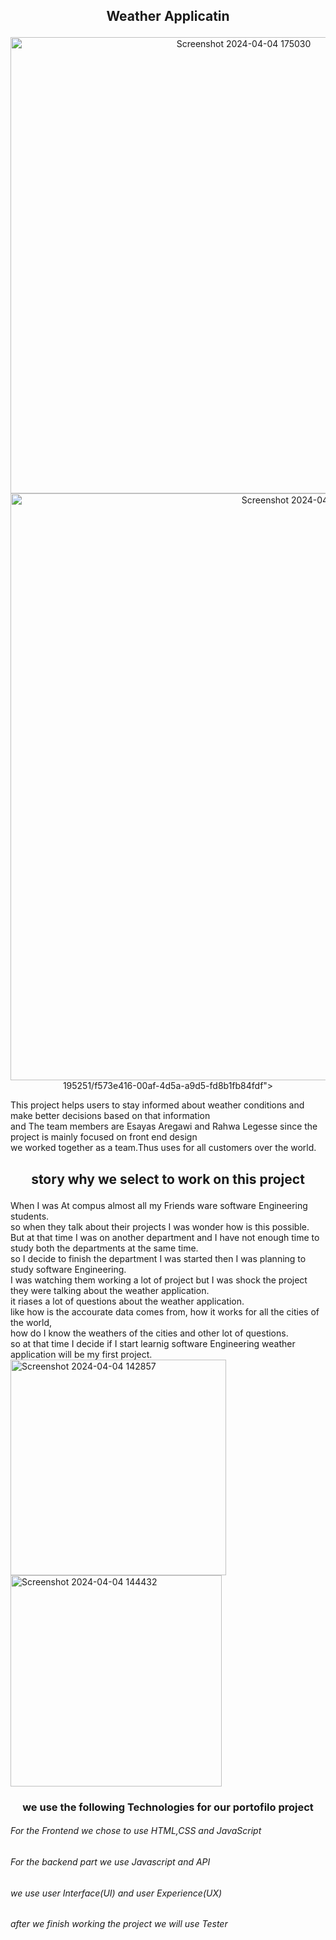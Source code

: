 ##                                           <p align="center">Weather Applicatin</p>

<p align="center"><img width="730" alt="Screenshot 2024-04-04 175030" src="https://github.com/RahwaLegesse/Blog/assets/123</p>
<p align="center"><img width="939" alt="Screenshot 2024-04-06 103023" src="https://github.com/RahwaLegesse/Blog/assets/123195251/47064d7a-4064-40e3-a62f-81a8fc7e6b1c">
195251/f573e416-00af-4d5a-a9d5-fd8b1fb84fdf"></p>



        
This project helps users to stay informed about weather conditions and make better decisions based on that information<br>and The team members are Esayas Aregawi and Rahwa Legesse since the project is mainly focused on front end design<br> 
we worked together as a team.Thus uses for all customers over the world.
##            <p align="center">story why we select to work on this project </p>

When I was At compus  almost all my Friends ware software Engineering students.<br>so when they talk about their projects I was wonder how is  this possible. <br>But at that time I was on another department  and  I have not enough time to study both the departments at the same time.<br>so I decide to finish the department I was started then I was planning to study  software Engineering. <br>I was watching  them working a lot of project but I was shock the project they were talking about the weather application.<br>it riases a lot of questions about the weather application.<br>like how is the accourate data comes from, how it works for all the cities of the world,<br> how do I know the weathers of the cities and other lot of questions.<br>so at that time I decide if I start learnig software Engineering weather application will be my first project. 
<img width="345" alt="Screenshot 2024-04-04 142857" src="https://github.com/RahwaLegesse/Blog/assets/123195251/6b584b8e-833b-40ea-b6c3-b6d85fdfb7c0">
<img width="338" alt="Screenshot 2024-04-04 144432" src="https://github.com/RahwaLegesse/Blog/assets/123195251/b7fcbde9-3c52-4143-8f41-2310ac7df5b6">
###      <p align="center">we use the following Technologies for our portofilo project</p>
###### For the Frontend we chose to use HTML,CSS and JavaScript<br>
###### For the backend part we use Javascript and API<br>
###### we use user Interface(UI) and user Experience(UX)<br>
###### after we finish working the project we will use Tester

